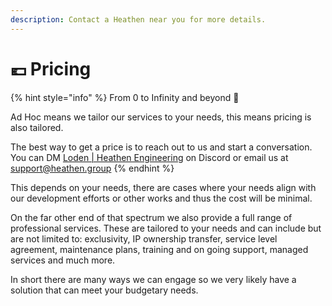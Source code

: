 ```yaml
---
description: Contact a Heathen near you for more details.
---
```


# 💶 Pricing

{% hint style="info" %}
From 0 to Infinity and beyond 🚀

Ad Hoc means we tailor our services to your needs, this means pricing is also tailored.&#x20;



The best way to get a price is to reach out to us and start a conversation. You can DM [Loden | Heathen Engineering](https://discord.gg/6X3xrRc) on Discord or email us at [support@heathen.group](mailto://support@heathen.group)&#x20;
{% endhint %}

This depends on your needs, there are cases where your needs align with our development efforts or other works and thus the cost will be minimal.

On the far other end of that spectrum we also provide a full range of professional services. These are tailored to your needs and can include but are not limited to: exclusivity, IP ownership transfer, service level agreement, maintenance plans, training and on going support, managed services and much more.&#x20;

In short there are many ways we can engage so we very likely have a solution that can meet your budgetary needs.
